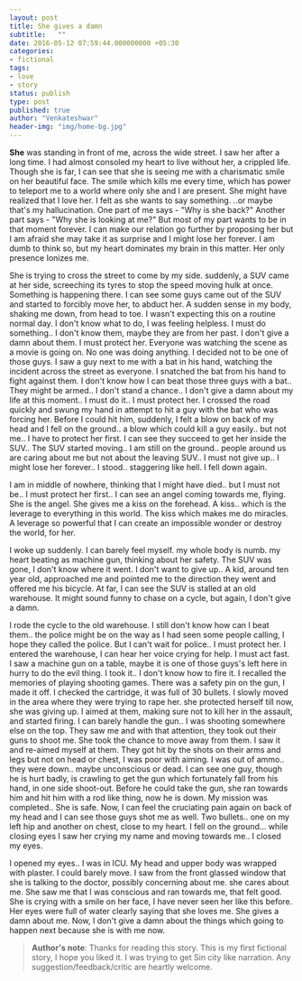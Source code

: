 ```yaml
---
layout: post
title: She gives a damn
subtitle:   ""
date: 2016-05-12 07:59:44.000000000 +05:30
categories:
- fictional
tags:
- love
- story
status: publish
type: post
published: true
author: "Venkateshwar"
header-img: "img/home-bg.jpg"
---
```


**She** was standing in front of me, across the wide street. I saw her after a long time. I had almost consoled my heart to live without her, a crippled life. Though she is far, I can see that she is seeing me with a charismatic smile on her beautiful face. The smile which kills me every time, which has power to teleport me to a world where only she and I are present. She might have realized that I love her. I felt as she wants to say something. ..or maybe that's my hallucination. One part of me says - "Why is she back?" Another part says - "Why she is looking at me?" But most of my part wants to be in that moment forever. I can make our relation go further by proposing her but I am afraid she may take it as surprise and I might lose her forever. I am dumb to think so, but my heart dominates my brain in this matter. Her only presence Ionizes me.

She is trying to cross the street to come by my side. suddenly, a SUV came at her side,  screeching its tyres to stop the speed moving hulk at once. Something is happening there. I can see some guys came out of the SUV and started to forcibly move her, to abduct her. A sudden sense in my body, shaking me down, from head to toe. I wasn't expecting this on a routine normal day. I don't know what to do, I was feeling helpless. I must do something.. I don't know them, maybe they are from her past. I don't give a damn about them. I must protect her. Everyone was watching the scene as a movie is going on. No one was doing anything. I decided not to be one of those guys. I saw a guy next to me with a bat in his hand, watching the incident across the street as everyone. I snatched the bat from his hand to fight against them. I don't know how I can beat those three guys with a bat.. They might be armed.. I don't stand a chance.. I don't give a damn about my life at this moment.. I must do it.. I must protect her. I crossed the road quickly and swung my hand in attempt to hit a guy with the bat who was forcing her. Before I could hit him, suddenly, I felt a blow on back of my head and I fell on the ground.. a blow which could kill a guy easily.. but not me.. I have to protect her first. I can see they succeed to get her inside the SUV.. The SUV started moving.. I am still on the ground.. people around us are caring about me but not about the leaving SUV.. I must not give up.. I might lose her forever.. I stood.. staggering like hell. I fell down again.

I am in middle of nowhere, thinking that I might have died.. but I must not be.. I must protect her first.. I can see an angel coming towards me, flying. She is the angel. She gives me a kiss on the forehead. A kiss.. which is the leverage to everything in this world. The kiss which makes me do miracles. A leverage so powerful that I can create an impossible wonder or destroy the world, for her.

I woke up suddenly. I can barely feel myself. my whole body is numb. my heart beating as machine gun, thinking about her safety. The SUV was gone, I don't know where it went. I don't want to give up.. A kid, around ten year old, approached me and pointed me to the direction they went and offered me his bicycle. At far, I can see the SUV is stalled at an old warehouse. It might sound funny to chase on a cycle, but again, I don't give a damn. 

I rode the cycle to the old warehouse. I still don't know how can I beat them.. the police might be on the way as I had seen some people calling, I hope they called the police. But I can't wait for police.. I must protect her. I entered the warehouse, I can hear her voice crying for help. I must act fast. I saw a machine gun on a table, maybe it is one of those guys's left here in hurry to do the evil thing. I took it.. I don't know how to fire it. I recalled the memories of playing shooting games. There was a safety pin on the gun, I made it off. I checked the cartridge, it was full of 30 bullets. I slowly moved in the area where they were trying to rape her. she protected herself till now, she was giving up. I aimed at them, making sure not to kill her in the assault, and started firing. I can barely handle the gun.. I was shooting somewhere else on the top. They saw me and with that attention, they took out their guns to shoot me. She took the chance to move away from them. I saw it and re-aimed myself at them. They got hit by the shots on their arms and legs but not on head or chest, I was poor with aiming. I was out of ammo.. they were down.. maybe unconscious or dead. I can see one guy, though he is hurt badly, is crawling to get the gun which fortunately fall from his hand, in one side shoot-out. Before he could take the gun, she ran towards him and hit him with a rod like thing, now he is down. My mission was completed.. She is safe. Now, I can feel the cruciating pain again on back of my head and I can see those guys shot me as well. Two bullets.. one on my left hip and another on chest, close to my heart. I fell on the ground... while closing eyes I saw her crying my name and moving towards me.. I closed my eyes.

I opened my eyes.. I was in ICU. My head and upper body was wrapped with plaster. I could barely move. I saw from the front glassed window that she is talking to the doctor, possibly concerning about me. she cares about me. She saw me that I was conscious and ran towards me, that felt good. She is crying with a smile on her face, I have never seen her like this before. Her eyes were full of water clearly saying that she loves me. She gives a damn about me. Now, I don't give a damn about the things which going to happen next because she is with me now.

> **Author's note**: Thanks for reading this story. This is my first fictional story, I hope you liked it. I was trying to get Sin city like narration. Any suggestion/feedback/critic are heartly welcome.
